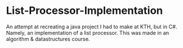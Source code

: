 # List-Processor-Implementation
An attempt at recreating a java project I had to make at KTH, but in C#. Namely, an implementation of a list processor. This was made in an algorithm & datastructures course.
